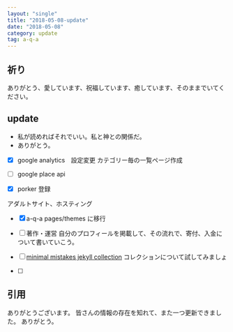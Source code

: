 ```yaml
---
layout: "single"
title: "2018-05-08-update"
date: "2018-05-08"
category: update
tag: a-q-a
---
```

## 祈り
ありがとう、愛しています、祝福しています、癒しています、そのままでいてください。

## update
- 私が読めればそれでいい。私と神との関係だ。
- ありがとう。

- [x] google analytics　設定変更
カテゴリー毎の一覧ページ作成

- [ ] google place api
- [x] porker 登録

アダルトサイト、ホスティング

- [x] a-q-a pages/themes に移行

- [ ] 著作・運営
自分のプロフィールを掲載して、その流れで、寄付、入金について書いていこう。

- [ ] [minimal mistakes jekyll collection](https://mmistakes.github.io/minimal-mistakes/docs/collections/)
コレクションについて試してみましょ
- [ ]

## 引用
ありがとうございます。
皆さんの情報の存在を知れて、また一つ更新できました。
ありがとう。
